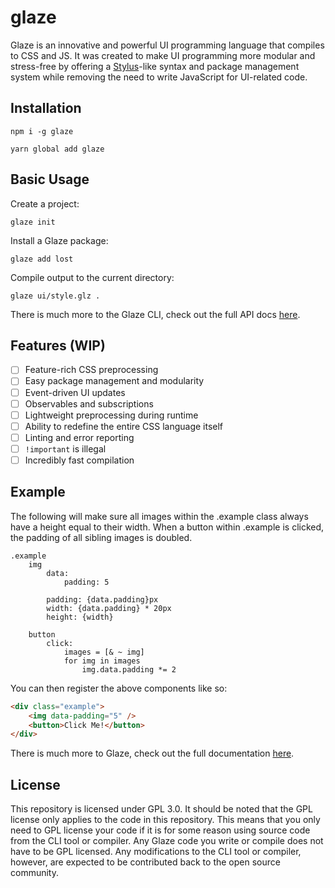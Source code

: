 # glaze

Glaze is an innovative and powerful UI programming language that compiles to CSS and JS. It was created to make UI programming more modular and stress-free by offering a [Stylus](https://github.com/stylus/stylus)-like syntax and package management system while removing the need to write JavaScript for UI-related code.

## Installation

`npm i -g glaze`

`yarn global add glaze`

## Basic Usage

Create a project:

`glaze init`

Install a Glaze package:

`glaze add lost`

Compile output to the current directory:

`glaze ui/style.glz .`

There is much more to the Glaze CLI, check out the full API docs [here](https://glaze.dev/api/cli).

## Features (WIP)

- [ ] Feature-rich CSS preprocessing
- [ ] Easy package management and modularity
- [ ] Event-driven UI updates
- [ ] Observables and subscriptions
- [ ] Lightweight preprocessing during runtime
- [ ] Ability to redefine the entire CSS language itself
- [ ] Linting and error reporting
- [ ] `!important` is illegal
- [ ] Incredibly fast compilation

## Example

The following will make sure all images within the .example class always have a height equal to their width. When a button within .example is clicked, the padding of all sibling images is doubled.

```glaze
.example
	img
		data:
			padding: 5

		padding: {data.padding}px
		width: {data.padding} * 20px
		height: {width}

	button
		click:
			images = [& ~ img]
			for img in images
				img.data.padding *= 2
```

You can then register the above components like so:

```html
<div class="example">
	<img data-padding="5" />
	<button>Click Me!</button>
</div>
```

There is much more to Glaze, check out the full documentation [here](https://glaze.dev/docs).

## License

This repository is licensed under GPL 3.0. It should be noted that the GPL license only applies to the code in this repository. This means that you only need to GPL license your code if it is for some reason using source code from the CLI tool or compiler. Any Glaze code you write or compile does not have to be GPL licensed. Any modifications to the CLI tool or compiler, however, are expected to be contributed back to the open source community.
